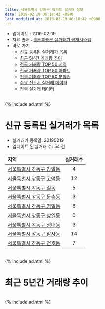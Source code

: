 ```yaml
---
title: 서울특별시 강동구 아파트 실거래 정보
date: 2019-02-19 06:18:42 +0900
last_modified_at: 2019-02-19 06:18:42 +0900
---
```


* 업데이트 : 2019-02-19
* 자료 출처 : [국토교통부 실거래가 공개시스템](http://rt.molit.go.kr)
* 바로 가기
    * [신규 등록된 실거래가 목록](#신규-등록된-실거래가-목록)
    * [최근 5년간 거래량 추이](#최근-5년간-거래량-추이)
    * [전국 거래량 TOP 50 지역](https://ayogom.github.io/apt-trade-info/최근-3개월-전국에서-가장-거래가-많이-발생한-지역)
    * [전국 거래량 TOP 50 아파트](https://ayogom.github.io/apt-trade-info/최근-3개월-전국에서-가장-거래가-많이-발생한-아파트)
    * [전국 거래량 TOP 50 분양권](https://ayogom.github.io/apt-trade-info/최근-3개월-전국에서-가장-거래가-많이-발생한-분양권)
    * [주요 신도시 실거래 데이터](https://ayogom.github.io/apt-trade-info/주요-신도시)
    * [전국 실거래 데이터](https://ayogom.github.io/apt-trade-info/전국)

<br>
{% include ad.html %}
<br>

# 신규 등록된 실거래가 목록
* 실거래가 등록일: 20190219
* 업데이트 된 실거래 수: 54 건


|지역|실거래수|
|:---|:---:|
|[서울특별시 강동구 강일동](https://ayogom.github.io/apt-trade-info/서울특별시-강동구-강일동)|4|
|[서울특별시 강동구 고덕동](https://ayogom.github.io/apt-trade-info/서울특별시-강동구-고덕동)|12|
|[서울특별시 강동구 길동](https://ayogom.github.io/apt-trade-info/서울특별시-강동구-길동)|5|
|[서울특별시 강동구 둔촌동](https://ayogom.github.io/apt-trade-info/서울특별시-강동구-둔촌동)|3|
|[서울특별시 강동구 명일동](https://ayogom.github.io/apt-trade-info/서울특별시-강동구-명일동)|6|
|[서울특별시 강동구 상일동](https://ayogom.github.io/apt-trade-info/서울특별시-강동구-상일동)|0|
|[서울특별시 강동구 성내동](https://ayogom.github.io/apt-trade-info/서울특별시-강동구-성내동)|3|
|[서울특별시 강동구 암사동](https://ayogom.github.io/apt-trade-info/서울특별시-강동구-암사동)|14|
|[서울특별시 강동구 천호동](https://ayogom.github.io/apt-trade-info/서울특별시-강동구-천호동)|7|


<br>
{% include ad.html %}
<br>

# 최근 5년간 거래량 추이


<div style="width:100%;">
    <canvas id="deal_progress" height="200"></canvas>
</div>

<script>
new Chart(document.getElementById("deal_progress"), {
    type: 'line',
    data: {
        labels: ['201402','201403','201404','201405','201406','201407','201408','201409','201410','201411','201412','201501','201502','201503','201504','201505','201506','201507','201508','201509','201510','201511','201512','201601','201602','201603','201604','201605','201606','201607','201608','201609','201610','201611','201612','201701','201702','201703','201704','201705','201706','201707','201708','201709','201710','201711','201712','201801','201802','201803','201804','201805','201806','201807','201808','201809','201810','201811','201812','201901','201902'],
        datasets: [{
            label: '매매',
            pointRadius: 1,
            data: [520, 451, 219, 227, 283, 326, 455, 453, 392, 297, 380, 728, 675, 818, 597, 468, 442, 548, 397, 430, 472, 376, 239, 240, 237, 420, 507, 519, 632, 601, 688, 715, 739, 295, 193, 171, 302, 490, 702, 1186, 669, 882, 229, 294, 337, 409, 443, 773, 475, 349, 167, 190, 209, 285, 793, 368, 144, 82, 68, 59, 9],
            borderColor: "rgba(255, 201, 14, 1)",
            backgroundColor: "rgba(255, 201, 14, 0.5)",
            fill: false,
            lineTension: 0
        },{
            label: '전월세',
            pointRadius: 1,
            data: [790, 752, 600, 618, 562, 629, 659, 689, 724, 683, 740, 902, 867, 1192, 721, 729, 736, 696, 687, 616, 735, 711, 648, 567, 559, 657, 567, 493, 474, 525, 716, 646, 775, 631, 690, 644, 854, 1001, 669, 827, 839, 669, 710, 688, 454, 500, 605, 576, 571, 693, 443, 491, 515, 428, 552, 533, 603, 486, 540, 384, 132],
            borderColor: "rgba(0, 141, 185, 1)",
            backgroundColor: "rgba(0, 141, 185, 0.5)",
            fill: false,
            lineTension: 0
        }
        ]
    },
    options: {
        responsive: true,
        title: {
            display: false
        },
        tooltips: {
            mode: 'index',
            intersect: false
        },
        hover: {
            mode: 'nearest',
            intersect: true
        },
        scales: {
            xAxes: [{
                display: true,
                scaleLabel: {
                    display: true,
                    labelString: '년/월'
                }
            }],
            yAxes: [{
                display: true,
                ticks: {
                    suggestedMin: 0,
                },
                scaleLabel: {
                    display: true,
                    labelString: '실거래 수'
                }
            }]
        }
    }
});

</script>


<br>
{% include ad.html %}
<br>

